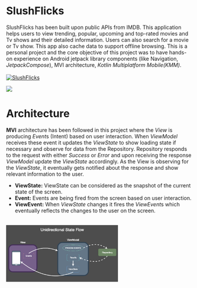# SlushFlicks

SlushFlicks has been built upon public APIs from IMDB. This application helps users to view trending, popular, upcoming and top-rated movies and Tv shows and their detailed information. Users can also search for a movie or Tv show. This app also cache data to support offline browsing.
This is a personal project and the core objective of this project was to have hands-on experience on Android jetpack library components (like Navigation, *JetpackCompose*), MVI architecture, *Kotlin Multiplatform Mobile(KMM)*.<br><br>
[![SlushFlicks](https://img.shields.io/badge/MAD-Score-green)](https://madscorecard.withgoogle.com/scorecards/3640381993/)

<div>
<img src=https://github.com/codecameo/SlushFlicksKMM/blob/main/slushflicks_demo.gif >
</div>

# Architecture
**MVI** architecture has been followed in this project where the *View* is producing *Event*s (Intent) based on user interaction. When *ViewModel* receives these event it updates the *ViewState* to show loading state if necessary and observe for data from the Repository. Repository responds to the request with either *Success* or *Error* and upon receiving the response *ViewModel* update the *ViewState* accordingly. As the View is observing for the *ViewState*, it eventually gets notified about the response and show relevant information to the user.

+ **ViewState:** ViewState can be considered as the snapshot of the current state of the screen.
+ **Event:**  Events are being fired from the screen based on user interaction.
+ **ViewEvent:** When *ViewState* changes it fires the *ViewEvent*s which eventually reflects the changes to the user on the screen.
<br><br>
<img height="60%" width="60%" src=https://github.com/codecameo/SlushFlicksKMM/blob/main/screenshots/mvi.png >
